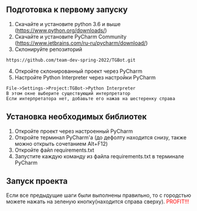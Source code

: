 ## Подготовка к первому запуску
1. Скачайте и установите python 3.6 и выше (https://www.python.org/downloads/)
2. Скачайте и установите PyCharm Community (https://www.jetbrains.com/ru-ru/pycharm/download/)
3. Склонируйте репозиторий
```
https://github.com/team-dev-spring-2022/TGBot.git
```
4. Откройте склонированный проект через PyCharm
5. Настройте Python Interpreter через настройки PyCharm
```
File->Settings->Project:TGBot->Python Interpreter
В этом окне выберите существующий интерпретатор
Если интерпретатора нет, добавьте его нажав на шестеренку справа
```

## Установка необходимых библиотек
1. Откройте проект через настроенный PyCharm
2. Откройте терминал PyCharm'а (до дефолту находится снизу, также можно открыть сочетанием Alt+F12)
3. Откройте файл requirements.txt
4. Запустите каждую команду из файла requirements.txt в терминале PyCharm

## Запуск проекта
Если все предыдущие шаги были выполнены правильно, то с городстью можете нажать на зеленую кнопку(находится справа сверху). <span style="color:red">PROFIT!!!</span>
